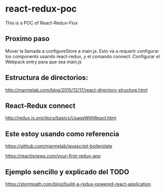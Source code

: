 # react-redux-poc
This is a POC of React-Redux-Flux

## Proximo paso
Mover la llamada a configureStore a main.js. Esto va a requerir configurar los components usando react-redux, y el comando connect.
Configurar el Webpack entry para que sea main.js


## Estructura de directorios:
http://marmelab.com/blog/2015/12/17/react-directory-structure.html

## React-Redux connect
http://redux.js.org/docs/basics/UsageWithReact.html

## Este estoy usando como referencia
https://github.com/marmelab/javascript-boilerplate

https://reactjsnews.com/your-first-redux-app



## Ejemplo sencillo y explicado del TODO
https://stormpath.com/blog/build-a-redux-powered-react-application





